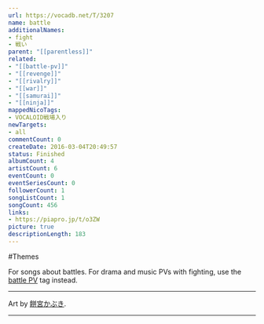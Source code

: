 ```yaml
---
url: https://vocadb.net/T/3207
name: battle
additionalNames: 
- fight
- 戦い
parent: "[[parentless]]"
related:
- "[[battle-pv]]"
- "[[revenge]]"
- "[[rivalry]]"
- "[[war]]"
- "[[samurai]]"
- "[[ninja]]"
mappedNicoTags:
- VOCALOID戦場入り
newTargets:
- all
commentCount: 0
createDate: 2016-03-04T20:49:57
status: Finished
albumCount: 4
artistCount: 6
eventCount: 0
eventSeriesCount: 0
followerCount: 1
songListCount: 1
songCount: 456
links: 
- https://piapro.jp/t/o3ZW
picture: true
descriptionLength: 183
---
```


#Themes

For songs about battles. For drama and music PVs with fighting, use the [battle PV](https://vocadb.net/T/2791/battle-pv) tag instead.

---
Art by [餅宮かぶき](https://vocadb.net/Ar/62235).

---

